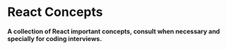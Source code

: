 # React Concepts

**A collection of React important concepts, consult when necessary and specially for coding interviews.**
